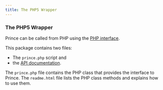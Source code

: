 ```yaml
---
title: The PHP5 Wrapper
---
```


### The PHP5 Wrapper

Prince can be called from PHP using the [PHP interface](wrappers.html#wrapper-php5).

This package contains two files:

-   The `prince.php` script and
-   the [API documentation](wrappers/php5/readme.html).

The `prince.php` file contains the PHP class that provides the interface to Prince. The `readme.html` file lists the PHP class methods and explains how to use them.
